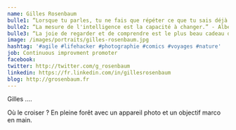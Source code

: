 ```yaml
---
name: Gilles Rosenbaum
bulle1: “Lorsque tu parles, tu ne fais que répéter ce que tu sais déjà. Si tu écoutes, tu apprendras peut-être quelque chose.” – Gandhi
bulle2: “La mesure de l'intelligence est la capacité à changer.” - Albert Einstein
bulle3: “La joie de regarder et de comprendre est le plus beau cadeau de la nature.“ - Albert Einstein
image: /images/portraits/gilles-rosenbaum.jpg
hashtag: '#agile #lifehacker #photographie #comics #voyages #nature'
job: Continuous improvment promoter
facebook:
twitter: http://twitter.com/g_rosenbaum
linkedin: https://fr.linkedin.com/in/gillesrosenbaum
blog: http://grosenbaum.fr
---
```


Gilles ....

Où le croiser ? En pleine forêt avec un appareil photo et un objectif marco en main.